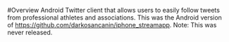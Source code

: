 #Overview
Android Twitter client that allows users to easily follow tweets from professional athletes and associations. This was the Android version of https://github.com/darkosancanin/iphone_streamapp. Note: This was never released.